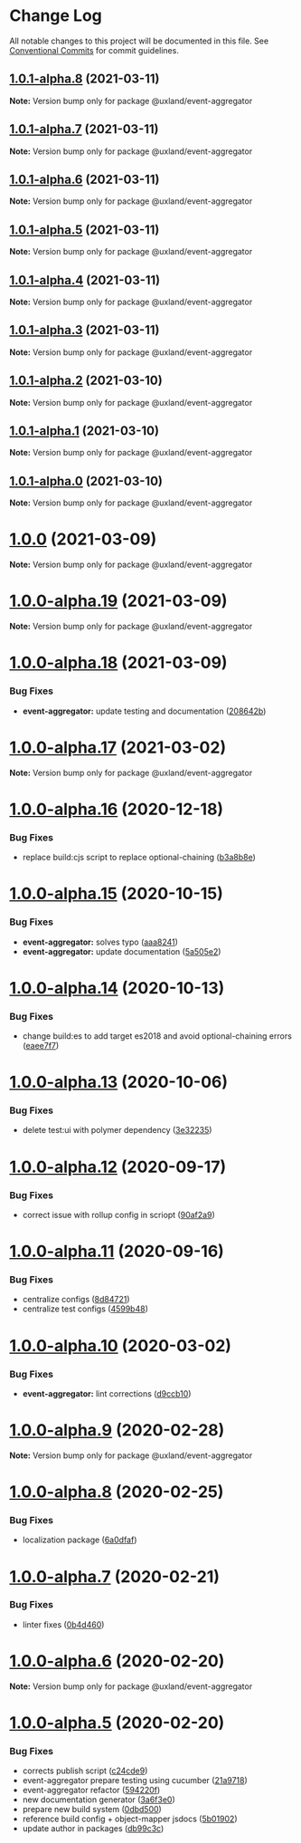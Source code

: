# Change Log

All notable changes to this project will be documented in this file.
See [Conventional Commits](https://conventionalcommits.org) for commit guidelines.

## [1.0.1-alpha.8](https://github.com/uxland/uxland/compare/@uxland/event-aggregator@1.0.1-alpha.7...@uxland/event-aggregator@1.0.1-alpha.8) (2021-03-11)

**Note:** Version bump only for package @uxland/event-aggregator





## [1.0.1-alpha.7](https://github.com/uxland/uxland/compare/@uxland/event-aggregator@1.0.1-alpha.6...@uxland/event-aggregator@1.0.1-alpha.7) (2021-03-11)

**Note:** Version bump only for package @uxland/event-aggregator





## [1.0.1-alpha.6](https://github.com/uxland/uxland/compare/@uxland/event-aggregator@1.0.1-alpha.5...@uxland/event-aggregator@1.0.1-alpha.6) (2021-03-11)

**Note:** Version bump only for package @uxland/event-aggregator





## [1.0.1-alpha.5](https://github.com/uxland/uxland/compare/@uxland/event-aggregator@1.0.1-alpha.4...@uxland/event-aggregator@1.0.1-alpha.5) (2021-03-11)

**Note:** Version bump only for package @uxland/event-aggregator





## [1.0.1-alpha.4](https://github.com/uxland/uxland/compare/@uxland/event-aggregator@1.0.1-alpha.3...@uxland/event-aggregator@1.0.1-alpha.4) (2021-03-11)

**Note:** Version bump only for package @uxland/event-aggregator





## [1.0.1-alpha.3](https://github.com/uxland/uxland/compare/@uxland/event-aggregator@1.0.1-alpha.2...@uxland/event-aggregator@1.0.1-alpha.3) (2021-03-11)

**Note:** Version bump only for package @uxland/event-aggregator





## [1.0.1-alpha.2](https://github.com/uxland/uxland/compare/@uxland/event-aggregator@1.0.1-alpha.1...@uxland/event-aggregator@1.0.1-alpha.2) (2021-03-10)

**Note:** Version bump only for package @uxland/event-aggregator





## [1.0.1-alpha.1](https://github.com/uxland/uxland/compare/@uxland/event-aggregator@1.0.1-alpha.0...@uxland/event-aggregator@1.0.1-alpha.1) (2021-03-10)

**Note:** Version bump only for package @uxland/event-aggregator





## [1.0.1-alpha.0](https://github.com/uxland/uxland/compare/@uxland/event-aggregator@1.0.0...@uxland/event-aggregator@1.0.1-alpha.0) (2021-03-10)

**Note:** Version bump only for package @uxland/event-aggregator





# [1.0.0](https://github.com/uxland/uxland/compare/@uxland/event-aggregator@1.0.0-alpha.19...@uxland/event-aggregator@1.0.0) (2021-03-09)

**Note:** Version bump only for package @uxland/event-aggregator





# [1.0.0-alpha.19](https://github.com/uxland/uxland/compare/@uxland/event-aggregator@1.0.0-alpha.18...@uxland/event-aggregator@1.0.0-alpha.19) (2021-03-09)

**Note:** Version bump only for package @uxland/event-aggregator





# [1.0.0-alpha.18](https://github.com/uxland/uxland/compare/@uxland/event-aggregator@1.0.0-alpha.17...@uxland/event-aggregator@1.0.0-alpha.18) (2021-03-09)


### Bug Fixes

* **event-aggregator:** update testing and documentation ([208642b](https://github.com/uxland/uxland/commit/208642b6842ad11eda420d9df890ac7008d10069))





# [1.0.0-alpha.17](https://github.com/uxland/uxland/compare/@uxland/event-aggregator@1.0.0-alpha.16...@uxland/event-aggregator@1.0.0-alpha.17) (2021-03-02)

**Note:** Version bump only for package @uxland/event-aggregator





# [1.0.0-alpha.16](https://github.com/uxland/uxland/compare/@uxland/event-aggregator@1.0.0-alpha.15...@uxland/event-aggregator@1.0.0-alpha.16) (2020-12-18)


### Bug Fixes

* replace build:cjs script to replace optional-chaining ([b3a8b8e](https://github.com/uxland/uxland/commit/b3a8b8e06843d92ee7b11d5c021758a4ba016820))





# [1.0.0-alpha.15](https://github.com/uxland/uxland/compare/@uxland/event-aggregator@1.0.0-alpha.14...@uxland/event-aggregator@1.0.0-alpha.15) (2020-10-15)


### Bug Fixes

* **event-aggregator:** solves typo ([aaa8241](https://github.com/uxland/uxland/commit/aaa82410df9b43ccb9e2ebce8b5a796a44b36ce9))
* **event-aggregator:** update documentation ([5a505e2](https://github.com/uxland/uxland/commit/5a505e2bf0435bc991212195bf86b7d0cdafe157))





# [1.0.0-alpha.14](https://github.com/uxland/uxland/compare/@uxland/event-aggregator@1.0.0-alpha.13...@uxland/event-aggregator@1.0.0-alpha.14) (2020-10-13)


### Bug Fixes

* change build:es to add target es2018 and avoid optional-chaining errors ([eaee7f7](https://github.com/uxland/uxland/commit/eaee7f79aecc91010963cb79fc4e95a70c5c9c74))





# [1.0.0-alpha.13](https://github.com/uxland/uxland/compare/@uxland/event-aggregator@1.0.0-alpha.12...@uxland/event-aggregator@1.0.0-alpha.13) (2020-10-06)


### Bug Fixes

* delete test:ui with polymer dependency ([3e32235](https://github.com/uxland/uxland/commit/3e3223503c2ef62273288bdb64482331f8b97ff9))





# [1.0.0-alpha.12](https://github.com/uxland/uxland/compare/@uxland/event-aggregator@1.0.0-alpha.11...@uxland/event-aggregator@1.0.0-alpha.12) (2020-09-17)


### Bug Fixes

* correct issue with rollup config in scriopt ([90af2a9](https://github.com/uxland/uxland/commit/90af2a98dee24cc4ce4a379c52c95f0495b7934c))





# [1.0.0-alpha.11](https://github.com/uxland/uxland/compare/@uxland/event-aggregator@1.0.0-alpha.10...@uxland/event-aggregator@1.0.0-alpha.11) (2020-09-16)


### Bug Fixes

* centralize configs ([8d84721](https://github.com/uxland/uxland/commit/8d84721bcec875272f05b4269ad978f0606e934b))
* centralize test configs ([4599b48](https://github.com/uxland/uxland/commit/4599b488f82d5884bac6ee7dee33437c13bba054))





# [1.0.0-alpha.10](https://github.com/uxland/uxland/compare/@uxland/event-aggregator@1.0.0-alpha.9...@uxland/event-aggregator@1.0.0-alpha.10) (2020-03-02)


### Bug Fixes

* **event-aggregator:** lint corrections ([d9ccb10](https://github.com/uxland/uxland/commit/d9ccb100023abd79f8bbcd2519a563c24b960e01))





# [1.0.0-alpha.9](https://github.com/uxland/uxland/compare/@uxland/event-aggregator@1.0.0-alpha.8...@uxland/event-aggregator@1.0.0-alpha.9) (2020-02-28)

**Note:** Version bump only for package @uxland/event-aggregator





# [1.0.0-alpha.8](https://github.com/uxland/uxland/compare/@uxland/event-aggregator@1.0.0-alpha.7...@uxland/event-aggregator@1.0.0-alpha.8) (2020-02-25)


### Bug Fixes

* localization package ([6a0dfaf](https://github.com/uxland/uxland/commit/6a0dfaf7d9ca7c2a05385b2c9b970b372ce6d751))





# [1.0.0-alpha.7](https://github.com/uxland/uxland/compare/@uxland/event-aggregator@1.0.0-alpha.6...@uxland/event-aggregator@1.0.0-alpha.7) (2020-02-21)


### Bug Fixes

* linter fixes ([0b4d460](https://github.com/uxland/uxland/commit/0b4d460b8d9942f2b0bbec65838ff2c53bdd67c3))





# [1.0.0-alpha.6](https://github.com/uxland/uxland/compare/@uxland/event-aggregator@1.0.0-alpha.5...@uxland/event-aggregator@1.0.0-alpha.6) (2020-02-20)

**Note:** Version bump only for package @uxland/event-aggregator





# [1.0.0-alpha.5](https://github.com/uxland/uxland/compare/@uxland/event-aggregator@1.0.0-alpha.4...@uxland/event-aggregator@1.0.0-alpha.5) (2020-02-20)


### Bug Fixes

* corrects publish script ([c24cde9](https://github.com/uxland/uxland/commit/c24cde99c1f66268c7f8cb9303954657bed4a87a))
* event-aggregator prepare testing using cucumber ([21a9718](https://github.com/uxland/uxland/commit/21a971885b403829d5d170eae483f14c0b6e397b))
* event-aggregator refactor ([594220f](https://github.com/uxland/uxland/commit/594220f464e04959c839173a557466b7f868d88d))
* new documentation generator ([3a6f3e0](https://github.com/uxland/uxland/commit/3a6f3e0e8085e7e8bacbfdee5e4c2c3631078791))
* prepare new build system ([0dbd500](https://github.com/uxland/uxland/commit/0dbd500cb182424394b14686eb5e89b2e53a38eb))
* reference build config + object-mapper jsdocs ([5b01902](https://github.com/uxland/uxland/commit/5b01902d900a4105f5a9d3f841ffe04bb7d3d984))
* update author in packages ([db99c3c](https://github.com/uxland/uxland/commit/db99c3c8c54fd0d62dfb0d7894e0e8b0962751b0))
